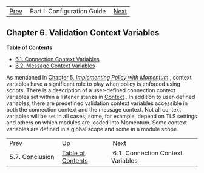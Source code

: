 |     |     |     |
| --- | --- | --- |
| [Prev](policy.conclusion)  | Part I. Configuration Guide |  [Next](policy.predefined-context-conn) |
## Chapter 6. Validation Context Variables
**Table of Contents**

* [6.1\. Connection Context Variables](policy.predefined-context-conn)
* [6.2\. Message Context Variables](policy.context-mess)

<a class="indexterm" name="idp3424576"></a>
As mentioned in [Chapter 5, *Implementing Policy with Momentum*](policy "Chapter 5. Implementing Policy with Momentum") , context variables have a significant role to play when policy is enforced using scripts. There is a description of a user-defined connection context variables set within a listener stanza in [Context](ecelerity.conf#ecelerity.conf3.listener.options.context) . In addition to user-defined variables, there are predefined validation context variables accessible in both the connection context and the message context. Not all context variables will be set in all cases; some, for example, depend on TLS settings and others on which modules are loaded into Momentum. Some context variables are defined in a global scope and some in a module scope.


|     |     |     |
| --- | --- | --- |
| [Prev](policy.conclusion)  | [Up](p.guide) |  [Next](policy.predefined-context-conn) |
| 5.7. Conclusion  | [Table of Contents](index) |  6.1. Connection Context Variables |
